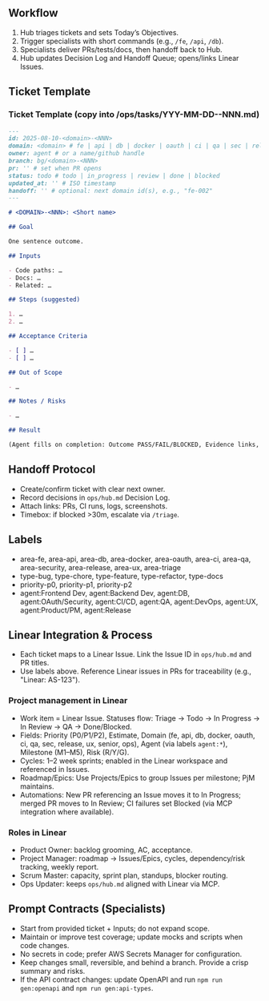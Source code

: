 ## Workflow

1. Hub triages tickets and sets Today’s Objectives.
2. Trigger specialists with short commands (e.g., `/fe`, `/api`, `/db`).
3. Specialists deliver PRs/tests/docs, then handoff back to Hub.
4. Hub updates Decision Log and Handoff Queue; opens/links Linear Issues.

## Ticket Template

### Ticket Template (copy into /ops/tasks/YYY-MM-DD-<domain>-NNN.md)

```md
---
id: 2025-08-10-<domain>-<NNN>
domain: <domain> # fe | api | db | docker | oauth | ci | qa | sec | release | ux | senior
owner: agent # or a name/github handle
branch: bg/<domain>-<NNN>
pr: '' # set when PR opens
status: todo # todo | in_progress | review | done | blocked
updated_at: '' # ISO timestamp
handoff: '' # optional: next domain id(s), e.g., "fe-002"
---

# <DOMAIN>-<NNN>: <Short name>

## Goal

One sentence outcome.

## Inputs

- Code paths: …
- Docs: …
- Related: …

## Steps (suggested)

1. …
2. …

## Acceptance Criteria

- [ ] …
- [ ] …

## Out of Scope

- …

## Notes / Risks

- …

## Result

(Agent fills on completion: Outcome PASS/FAIL/BLOCKED, Evidence links, Follow-ups)
```

## Handoff Protocol

- Create/confirm ticket with clear next owner.
- Record decisions in `ops/hub.md` Decision Log.
- Attach links: PRs, CI runs, logs, screenshots.
- Timebox: if blocked >30m, escalate via `/triage`.

## Labels

- area-fe, area-api, area-db, area-docker, area-oauth, area-ci, area-qa, area-security, area-release, area-ux, area-triage
- type-bug, type-chore, type-feature, type-refactor, type-docs
- priority-p0, priority-p1, priority-p2
- agent:Frontend Dev, agent:Backend Dev, agent:DB, agent:OAuth/Security, agent:CI/CD, agent:QA, agent:DevOps, agent:UX, agent:Product/PM, agent:Release

## Linear Integration & Process

- Each ticket maps to a Linear Issue. Link the Issue ID in `ops/hub.md` and PR titles.
- Use labels above. Reference Linear issues in PRs for traceability (e.g., "Linear: AS-123").

### Project management in Linear

- Work item = Linear Issue. Statuses flow: Triage → Todo → In Progress → In Review → QA → Done/Blocked.
- Fields: Priority (P0/P1/P2), Estimate, Domain (fe, api, db, docker, oauth, ci, qa, sec, release, ux, senior, ops), Agent (via labels `agent:*`), Milestone (M1–M5), Risk (R/Y/G).
- Cycles: 1–2 week sprints; enabled in the Linear workspace and referenced in Issues.
- Roadmap/Epics: Use Projects/Epics to group Issues per milestone; PjM maintains.
- Automations: New PR referencing an Issue moves it to In Progress; merged PR moves to In Review; CI failures set Blocked (via MCP integration where available).

### Roles in Linear

- Product Owner: backlog grooming, AC, acceptance.
- Project Manager: roadmap → Issues/Epics, cycles, dependency/risk tracking, weekly report.
- Scrum Master: capacity, sprint plan, standups, blocker routing.
- Ops Updater: keeps `ops/hub.md` aligned with Linear via MCP.

## Prompt Contracts (Specialists)

- Start from provided ticket + Inputs; do not expand scope.
- Maintain or improve test coverage; update mocks and scripts when code changes.
- No secrets in code; prefer AWS Secrets Manager for configuration.
- Keep changes small, reversible, and behind a branch. Provide a crisp summary and risks.
- If the API contract changes: update OpenAPI and run `npm run gen:openapi` and `npm run gen:api-types`.
